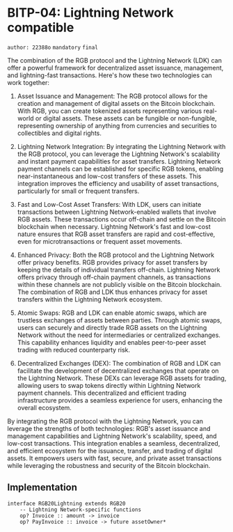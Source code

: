 # BITP-04: Lightning Network compatible

`author: 22388o` `mandatory` `final`

The combination of the RGB protocol and the Lightning Network (LDK) can offer a powerful framework for decentralized asset issuance, management, and lightning-fast transactions. Here's how these two technologies can work together:

1. Asset Issuance and Management: The RGB protocol allows for the creation and management of digital assets on the Bitcoin blockchain. With RGB, you can create tokenized assets representing various real-world or digital assets. These assets can be fungible or non-fungible, representing ownership of anything from currencies and securities to collectibles and digital rights.

2. Lightning Network Integration: By integrating the Lightning Network with the RGB protocol, you can leverage the Lightning Network's scalability and instant payment capabilities for asset transfers. Lightning Network payment channels can be established for specific RGB tokens, enabling near-instantaneous and low-cost transfers of these assets. This integration improves the efficiency and usability of asset transactions, particularly for small or frequent transfers.

3. Fast and Low-Cost Asset Transfers: With LDK, users can initiate transactions between Lightning Network-enabled wallets that involve RGB assets. These transactions occur off-chain and settle on the Bitcoin blockchain when necessary. Lightning Network's fast and low-cost nature ensures that RGB asset transfers are rapid and cost-effective, even for microtransactions or frequent asset movements.

4. Enhanced Privacy: Both the RGB protocol and the Lightning Network offer privacy benefits. RGB provides privacy for asset transfers by keeping the details of individual transfers off-chain. Lightning Network offers privacy through off-chain payment channels, as transactions within these channels are not publicly visible on the Bitcoin blockchain. The combination of RGB and LDK thus enhances privacy for asset transfers within the Lightning Network ecosystem.

5. Atomic Swaps: RGB and LDK can enable atomic swaps, which are trustless exchanges of assets between parties. Through atomic swaps, users can securely and directly trade RGB assets on the Lightning Network without the need for intermediaries or centralized exchanges. This capability enhances liquidity and enables peer-to-peer asset trading with reduced counterparty risk.

6. Decentralized Exchanges (DEX): The combination of RGB and LDK can facilitate the development of decentralized exchanges that operate on the Lightning Network. These DEXs can leverage RGB assets for trading, allowing users to swap tokens directly within Lightning Network payment channels. This decentralized and efficient trading infrastructure provides a seamless experience for users, enhancing the overall ecosystem.

By integrating the RGB protocol with the Lightning Network, you can leverage the strengths of both technologies: RGB's asset issuance and management capabilities and Lightning Network's scalability, speed, and low-cost transactions. This integration enables a seamless, decentralized, and efficient ecosystem for the issuance, transfer, and trading of digital assets. It empowers users with fast, secure, and private asset transactions while leveraging the robustness and security of the Bitcoin blockchain.

## Implementation

```phyton
interface RGB20Lightning extends RGB20
    -- Lightning Network-specific functions
    op? Invoice :: amount -> invoice
    op? PayInvoice :: invoice -> future assetOwner*
  ```
